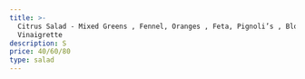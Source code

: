 ```yaml
---
title: >-
  Citrus Salad - Mixed Greens , Fennel, Oranges , Feta, Pignoli’s , Blood Orange
  Vinaigrette 
description: S
price: 40/60/80
type: salad
---
```


